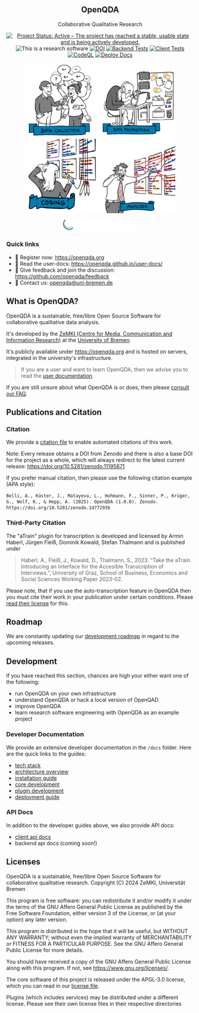 <div align="center">
    <h2>OpenQDA</h2>
    <p>Collaborative Qualitative Research</p>

[![Project Status: Active – The project has reached a stable, usable state and is being actively developed.](https://www.repostatus.org/badges/latest/active.svg)](https://www.repostatus.org/#active)
![This is a research software](https://img.shields.io/badge/research-software-blue?style=plastic)
[![DOI](https://zenodo.org/badge/793524421.svg)](https://zenodo.org/doi/10.5281/zenodo.11195871)
[![Backend Tests](https://github.com/openqda/openqda/actions/workflows/backend_tests.yml/badge.svg)](https://github.com/openqda/openqda/actions/workflows/backend_tests.yml)
[![Client Tests](https://github.com/openqda/openqda/actions/workflows/client_tests.yml/badge.svg)](https://github.com/openqda/openqda/actions/workflows/client_tests.yml)
[![CodeQL](https://github.com/openqda/openqda/actions/workflows/github-code-scanning/codeql/badge.svg)](https://github.com/openqda/openqda/actions/workflows/github-code-scanning/codeql)
[![Deploy Docs](https://github.com/openqda/openqda/actions/workflows/deploy_docs.yml/badge.svg)](https://github.com/openqda/openqda/actions/workflows/deploy_docs.yml)
</div>


<p align="center">

<img src="https://raw.githubusercontent.com/openqda/.github/main/profile/bg_top_left_512x512_96dpi.PNG" alt="img data collection" width="200"/>
<img src="https://raw.githubusercontent.com/openqda/.github/main/profile/bg_bottom_left_512x512_96dpi.PNG" alt="img data preparation" width="200" />
<img src="https://raw.githubusercontent.com/openqda/.github/main/profile/bg_top_right_512x512_96dpi.PNG" alt="img coding" width="200"/>
<img src="https://raw.githubusercontent.com/openqda/.github/main/profile/bg_bottom_right_512x512_96dpi.PNG" alt="img analysis" width="200"/>
</p>
<p align="center">
    <img src="https://github.com/openqda/.github/blob/main/profile/zemki-und-uni-logo-weiss-1x.png?raw=true" alt="img ZeMKI" width="200"/>
</p>

### Quick links

- 🚀 Register now: https://openqda.org
- 📔 Read the user-docs: https://openqda.github.io/user-docs/
- 📢 Give feedback and join the discussion: https://github.com/openqda/feedback
- 📧 Contact us: [openqda@uni-bremen.de](mailto:openqda@uni-bremen.de)

## What is OpenQDA?

OpenQDA is a sustainable, free/libre Open Source Software for collaborative qualitative data analysis.

It's developed by the [ZeMKI (Centre for Media, Communication and Information Research)](https://zemki.uni-bremen.de/)
at the [University of Bremen](https://www.uni-bremen.de/).

It's publicly available under https://openqda.org and is hosted on servers,
integrated in the university's infrastructure.

> If you are a user and want to learn OpenQDA, then we advise you to read
> the [user documentation](https://openqda.github.io/user-docs/).

If you are still unsure about what OpenQDA is or does, then please [consult our FAQ](https://openqda.org/faq).

## Publications and Citation

### Citation

We provide a [citation file](./CITATION.cff) to enable automated citations of this work.

Note: Every release obtains a DOI from Zenodo and there is also a base DOI for the project as a whole,
which will always redirect to the latest current release: https://doi.org/10.5281/zenodo.11195871

If you prefer manual citation, then please use the following citation example (APA style):

```
Belli, A., Küster, J., Matayeva, L., Hohmann, F., Sinner, P., Krüger, G., Wolf, K., & Hepp, A. (2025). OpenQDA (1.0.0). Zenodo. https://doi.org/10.5281/zenodo.14772936
```

### Third-Party Citation

The "aTrain" plugin for transcription is developed and licensed by Armin Haberl, Jürgen Fleiß,
Dominik Kowald, Stefan Thalmann and is published under

> Haberl, A., Fleiß, J., Kowald, D., Thalmann, S., 2023.
> “Take the aTrain. Introducing an Interface for the Accesible Transcription of Interviews.”,
> University of Graz, School of Business, Economics and Social Sciences Working Paper 2023-02.

Please note, that if you use the auto-transcription feature in OpenQDA then you must
cite their work in your publication under certain conditions.
Please [read their license](https://github.com/JuergenFleiss/aTrain/blob/main/LICENSE) for this.

## Roadmap

We are constantly updating our [development roadmap](https://github.com/openqda/openqda/milestones) 
in regard to the upcoming releases.

## Development

If you have reached this section, chances are high your either want one of the following:

- run OpenQDA on your own infrastructure
- understand OpenQDA or hack a local version of OpenQAD
- improve OpenQDA
- learn research software engineering with OpenQDA as an example project

### Developer Documentation

We provide an extensive developer documentation in the `/docs` folder.
Here are the quick links to the guides:

- [tech stack](docs/introduction/tech-stack.md)
- [architecture overview](docs/introduction/architecture.md)
- [installation guide](./docs/INSTALLATION.md)
- [core development](./docs/CORE.md)
- [plugin development](./docs/PLUGINS.md)
- [deployment guide](docs/deployment/deployment)

### API Docs

In addition to the developer guides above, we also provide API docs:

- [client api docs](docs/api/client)
- backend api docs (coming soon!)

## Licenses

OpenQDA is a sustainable, free/libre Open Source Software for collaborative qualitative research.
Copyright (C) 2024 ZeMKI, Universität Bremen

This program is free software: you can redistribute it and/or modify
it under the terms of the GNU Affero General Public License as published
by the Free Software Foundation, either version 3 of the License, or
(at your option) any later version.

This program is distributed in the hope that it will be useful,
but WITHOUT ANY WARRANTY; without even the implied warranty of
MERCHANTABILITY or FITNESS FOR A PARTICULAR PURPOSE. See the
GNU Affero General Public License for more details.

You should have received a copy of the GNU Affero General Public License
along with this program. If not, see <https://www.gnu.org/licenses/>.

The core software of this project is released under the APGL-3.0 license,
which you can read in our [license file](./LICENSE).

Plugins (which includes services) may be distributed under a different license.
Please see their own license files in their respective directories
